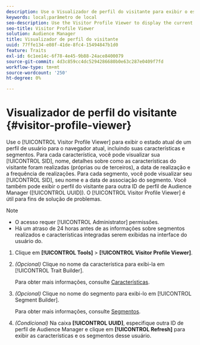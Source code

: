 ```yaml
---
description: Use o Visualizador de perfil do visitante para exibir o estado atual de um perfil de usuário para o navegador atual, incluindo suas características e segmentos. Para cada característica, você pode visualizar seu SID, nome, detalhes sobre como as características do visitante foram realizadas (próprio ou de terceiros), a data de realização e a frequência de realizações. Para cada segmento, você pode exibir o SID, o nome e a data de associação do segmento. Você também pode exibir o perfil do visitante para outra ID de perfil de Audience Manager (UUID). O Visualizador de perfil do visitante é útil para fins de solução de problemas.
keywords: local;parâmetro de local
seo-description: Use the Visitor Profile Viewer to display the current state of a user profile for the current browser, including its traits and segments. For each trait, you can view its SID, name, details about how visitor traits were realized (first- or third-party), the realization date, and the frequency of realizations. For each segment, you can view its SID, name, and the segment membership date. You can also view the visitor profile for another Audience Manager profile ID (UUID). The Visitor Profile Viewer is helpful for troubleshooting purposes.
seo-title: Visitor Profile Viewer
solution: Audience Manager
title: Visualizador de perfil do visitante
uuid: 77ffe134-e08f-41de-8fc4-15494847b1d0
feature: Traits
exl-id: 6c1ee14c-6f78-4e45-9b88-24ace8400079
source-git-commit: 4d3c859cc4dc5294286680b0e63c287e0409f7fd
workflow-type: tm+mt
source-wordcount: '250'
ht-degree: 0%

---
```


# Visualizador de perfil do visitante {#visitor-profile-viewer}

Use o [!UICONTROL Visitor Profile Viewer] para exibir o estado atual de um perfil de usuário para o navegador atual, incluindo suas características e segmentos. Para cada característica, você pode visualizar sua [!UICONTROL SID], nome, detalhes sobre como as características do visitante foram realizadas (próprias ou de terceiros), a data de realização e a frequência de realizações. Para cada segmento, você pode visualizar seu [!UICONTROL SID], seu nome e a data de associação do segmento. Você também pode exibir o perfil do visitante para outra ID de perfil de Audience Manager ([!UICONTROL UUID]). O [!UICONTROL Visitor Profile Viewer] é útil para fins de solução de problemas.

>[!NOTE]
>
>* O acesso requer [!UICONTROL Administrator] permissões.
>* Há um atraso de 24 horas antes de as informações sobre segmentos realizados e características integradas serem exibidas na interface do usuário do.

<!-- 
Traits that are not part of a segment will not appear in the
<span class="wintitle"> Visitor Profile Viewer</span>.
-->

1. Clique em **[!UICONTROL Tools]** > **[!UICONTROL Visitor Profile Viewer]**.

1. *(Opcional)* Clique no nome da característica para exibi-la em [!UICONTROL Trait Builder].

   Para obter mais informações, consulte [Características](../features/traits/trait-details-page.md).

1. *(Opcional)* Clique no nome do segmento para exibi-lo em [!UICONTROL Segment Builder].

   Para obter mais informações, consulte [Segmentos](../features/segments/segments-purpose.md).

1. *(Condicional)* Na caixa **[!UICONTROL UUID]**, especifique outra ID de perfil de Audience Manager e clique em **[!UICONTROL Refresh]** para exibir as características e os segmentos desse usuário.
